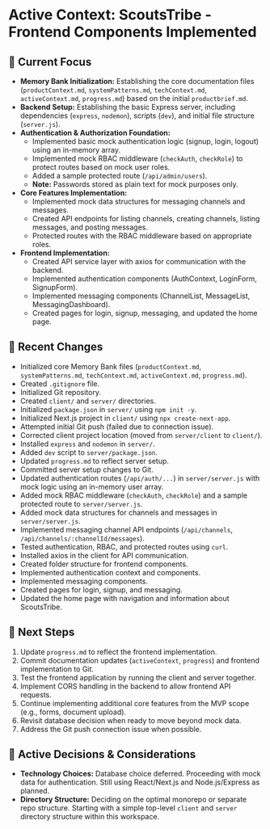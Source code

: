 # Active Context: ScoutsTribe - Frontend Components Implemented

## 🎯 Current Focus

- **Memory Bank Initialization:** Establishing the core documentation files (`productContext.md`, `systemPatterns.md`, `techContext.md`, `activeContext.md`, `progress.md`) based on the initial `productbrief.md`.
- **Backend Setup:** Establishing the basic Express server, including dependencies (`express`, `nodemon`), scripts (`dev`), and initial file structure (`server.js`).
- **Authentication & Authorization Foundation:**
    - Implemented basic mock authentication logic (signup, login, logout) using an in-memory array.
    - Implemented mock RBAC middleware (`checkAuth`, `checkRole`) to protect routes based on mock user roles.
    - Added a sample protected route (`/api/admin/users`).
    - **Note:** Passwords stored as plain text for mock purposes only.
- **Core Features Implementation:**
    - Implemented mock data structures for messaging channels and messages.
    - Created API endpoints for listing channels, creating channels, listing messages, and posting messages.
    - Protected routes with the RBAC middleware based on appropriate roles.
- **Frontend Implementation:**
    - Created API service layer with axios for communication with the backend.
    - Implemented authentication components (AuthContext, LoginForm, SignupForm).
    - Implemented messaging components (ChannelList, MessageList, MessagingDashboard).
    - Created pages for login, signup, messaging, and updated the home page.

## 📝 Recent Changes

- Initialized core Memory Bank files (`productContext.md`, `systemPatterns.md`, `techContext.md`, `activeContext.md`, `progress.md`).
- Created `.gitignore` file.
- Initialized Git repository.
- Created `client/` and `server/` directories.
- Initialized `package.json` in `server/` using `npm init -y`.
- Initialized Next.js project in `client/` using `npx create-next-app`.
- Attempted initial Git push (failed due to connection issue).
- Corrected client project location (moved from `server/client` to `client/`).
- Installed `express` and `nodemon` in `server/`.
- Added `dev` script to `server/package.json`.
- Updated `progress.md` to reflect server setup.
- Committed server setup changes to Git.
- Updated authentication routes (`/api/auth/...`) in `server/server.js` with mock logic using an in-memory user array.
- Added mock RBAC middleware (`checkAuth`, `checkRole`) and a sample protected route to `server/server.js`.
- Added mock data structures for channels and messages in `server/server.js`.
- Implemented messaging channel API endpoints (`/api/channels`, `/api/channels/:channelId/messages`).
- Tested authentication, RBAC, and protected routes using `curl`.
- Installed axios in the client for API communication.
- Created folder structure for frontend components.
- Implemented authentication context and components.
- Implemented messaging components.
- Created pages for login, signup, and messaging.
- Updated the home page with navigation and information about ScoutsTribe.

## 🚀 Next Steps

1.  Update `progress.md` to reflect the frontend implementation.
2.  Commit documentation updates (`activeContext`, `progress`) and frontend implementation to Git.
3.  Test the frontend application by running the client and server together.
4.  Implement CORS handling in the backend to allow frontend API requests.
5.  Continue implementing additional core features from the MVP scope (e.g., forms, document upload).
6.  Revisit database decision when ready to move beyond mock data.
7.  Address the Git push connection issue when possible.

## 🤔 Active Decisions & Considerations

- **Technology Choices:** Database choice deferred. Proceeding with mock data for authentication. Still using React/Next.js and Node.js/Express as planned.
- **Directory Structure:** Deciding on the optimal monorepo or separate repo structure. Starting with a simple top-level `client` and `server` directory structure within this workspace.